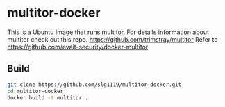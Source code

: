 # multitor-docker

This is a Ubuntu Image that runs multitor. 
For details information about multitor check out this repo. https://github.com/trimstray/multitor
Refer to https://github.com/evait-security/docker-multitor

## Build
```bash
git clone https://github.com/slg1119/multitor-docker.git
cd multitor-docker
docker build -t multitor .
```

